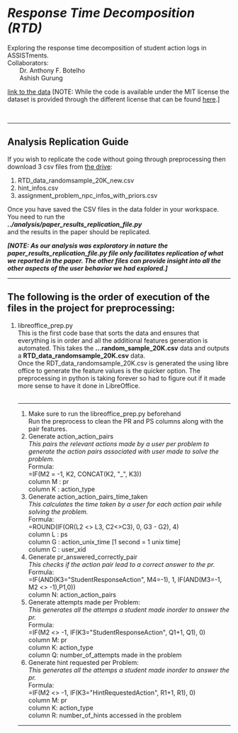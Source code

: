 <h1 ><em>Response Time Decomposition (RTD)</em></h1>
Exploring the response time decomposition of student action logs in ASSISTments.<br>
Collaborators:<br> 
&nbsp;&nbsp;&nbsp;&nbsp;&nbsp;&nbsp;
Dr. Anthony F. Botelho<br>
&nbsp;&nbsp;&nbsp;&nbsp;&nbsp;&nbsp;
Ashish Gurung

[link to the data](https://drive.google.com/drive/folders/1fRhyVEetIsgRdp-B8J5seH64FCHC2HMI?usp=sharing)
[NOTE: While the code is available under the MIT license the dataset is provided through the different license that can be found [here](./DATA-LICENSE).]

<br>

-----------------------
<h2> Analysis Replication Guide </h2>

If you wish to replicate the code without going through preprocessing then download 3 csv files from [the drive](https://drive.google.com/drive/folders/1fRhyVEetIsgRdp-B8J5seH64FCHC2HMI?usp=sharing):
1. RTD_data_randomsample_20K_new.csv
2. hint_infos.csv
3. assignment_problem_npc_infos_with_priors.csv

Once you have saved the CSV files in the data folder in your workspace. You need to run the <br/> ***../analysis/paper_results_replication_file.py*** <br/> and the results in the paper should be replicated. 


***[NOTE: As our analysis was exploratory in nature the paper_results_replication_file.py file only facilitates replication of what we reported in the paper. The other files can provide insight into all the other aspects of the user behavior we had explored.]***

---------

<h2>The following is the order of execution of the files in the project for preprocessing:</h2>
<ol>
    <li>libreoffice_prep.py <br/>
        This is the first code base that sorts the data and ensures that everything is in 
        order and all the additional features generation is automated. This takes the 
        <b>...random_sample_20K.csv</b> data and outputs a 
        <b>RTD_data_randomsample_20K.csv</b> data.
        <br>
        Once the RDT_data_randomsample_20K.csv is generated the using libre office to 
        generate the feature values is the quicker option.
        The preprocessing in python is taking forever so had to figure out if it made more sense to have it done in LibreOffice.
        <br>
        <br>
        <hr>
        <ol>
            <li>Make sure to run the libreoffice_prep.py beforehand <br>
                Run the preprocess to clean the PR and PS columns along with the pair features.<br>
            </li>
            <li>Generate action_action_pairs <br> 
                <em>This pairs the relevant actions made by a user per problem to generate the action 
                pairs associated with user made to solve the problem.</em><br>
                Formula: <br>
                =IF(M2 = -1, K2, CONCAT(K2, "_", K3))<br>
                column M : pr<br>
                column K : action_type
            </li>
            <li>Generate action_action_pairs_time_taken <br>
                <em>This calculates the time taken by a user for each action pair while solving the problem.</em><br>
                Formula: <br>
                <!--=IF(M2 = -1, 0, IF(M2 <>M3 , 0,G3 - G2))<br>
                column M : pr<br>-->
                =ROUND(IF(OR(L2 <> L3, C2<>C3), 0, G3 - G2), 4) <br>
                column L : ps<br>
                column G : action_unix_time [1 second = 1 unix time]<br>
                column C : user_xid    
            </li>
            <li>Generate pr_answered_correctly_pair <br>
                <em>This checks if the action pair lead to a correct answer to the pr.</em><br>
                Formula: <br>
                <!-- =IF(OR( N5 = "UserSelectedContinueAction", N5 = "ProblemSetMasteredAction" ,  N6 = "UserSelectedContinueAction", N6 = "ProblemSetMasteredAction") , 1, 0) -->
                <!-- =IF(N2="StudentResponseAction_UserSelectedContinueAction", 1, 0) <br> 
                This one is better: <br>-->
                =IF(AND(K3="StudentResponseAction", M4=-1), 1, IF(AND(M3=-1, M2 <> -1),P1,0))<br>
                column N: action_action_pairs 
            </li>
            <li>Generate attempts made per Problem: <br>
                <em>This generates all the attemps a student made inorder to answer the pr.</em><br>
                Formula: <br>
                =IF(M2 <> -1, IF(K3="StudentResponseAction", Q1+1, Q1), 0)<br>
                column M: pr <br>
                column K: action_type<br>
                column Q: number_of_attempts made in the problem
            </li>
            <li>Generate hint requested per Problem:<br>
                <em>This generates all the attemps a student made inorder to answer the pr.</em><br>
                Formula: <br>
                =IF(M2 <> -1, IF(K3="HintRequestedAction", R1+1, R1), 0)<br>
                column M: pr <br>
                column K: action_type<br>
                column R: number_of_hints accessed in the problem
            </li>
        </ol>
        <hr>
    </li>
</ol>
